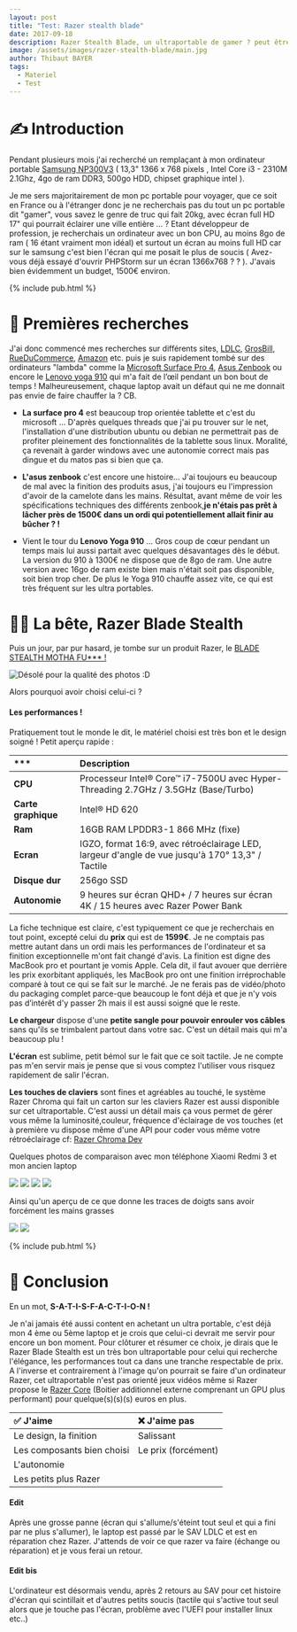 ```yaml
---
layout: post
title: "Test: Razer stealth blade"
date: 2017-09-18
description: Razer Stealth Blade, un ultraportable de gamer ? peut être pas ... 
image: /assets/images/razer-stealth-blade/main.jpg
author: Thibaut BAYER
tags: 
  - Materiel
  - Test
---
```

# ✍️ Introduction
Pendant plusieurs mois j'ai recherché un remplaçant à mon ordinateur portable [Samsung NP300V3](http://www.01net.com/tests/samsung-np300v3a-fiche-technique-17681.html) ( 13,3" 1366 x 768 pixels , Intel Core i3 - 2310M 2.1Ghz, 4go de ram DDR3, 500go HDD, chipset graphique intel ).

Je me sers majoritairement de mon pc portable pour voyager, que ce soit en France ou à l'étranger donc je ne recherchais pas du tout un pc portable dit "gamer", vous savez le genre de truc qui fait 20kg, avec écran full HD 17" qui pourrait éclairer une ville entière ... ? Etant développeur de profession, je recherchais un ordinateur avec un bon CPU, au moins 8go de ram ( 16 étant vraiment mon idéal) et surtout un écran au moins full HD car sur le samsung c'est bien l'écran qui me posait le plus de soucis ( Avez-vous déjà essayé d'ouvrir PHPStorm sur un écran 1366x768 ? ? ). J'avais bien évidemment un budget, 1500€ environ.

{% include pub.html %}

# 🔎 Premières recherches
J'ai donc commencé mes recherches sur différents sites, [LDLC](https://www.ldlc.com/), [GrosBill](https://www.grosbill.com/), [RueDuCommerce](http://www.rueducommerce.fr), [Amazon](https://www.amazon.fr/) etc. puis je suis rapidement tombé sur des ordinateurs "lambda" comme la [Microsoft Surface Pro 4](https://www.amazon.fr/dp/B016K4WQ0G/ref=asc_df_B016K4WQ0G46064120), [Asus Zenbook](https://www.amazon.fr/Asus-Zenbook-UX430UA-GV341T-Ultrabook-Windows/dp/B0747DSJGW) ou encore le [Lenovo yoga 910](https://www.amazon.fr/dp/B01NBVN7ZF) qui m'a fait de l’œil pendant un bon bout de temps !
Malheureusement, chaque laptop avait un défaut qui ne me donnait pas envie de faire chauffer la ? CB. 

* **La surface pro 4** est beaucoup trop orientée tablette et c'est du microsoft ... D'après quelques threads que j'ai pu trouver sur le net, l'installation d'une distribution ubuntu ou debian ne permettrait pas de profiter pleinement des fonctionnalités de la tablette sous linux. Moralité, ça revenait à garder windows avec une autonomie correct mais pas dingue et du matos pas si bien que ça.

* **L'asus zenbook** c'est encore une histoire... J'ai toujours eu beaucoup de mal avec la finition des produits asus, j'ai toujours eu l'impression d'avoir de la camelote dans les mains. Résultat, avant même de voir les spécifications techniques des différents zenbook,**je n'étais pas prêt à lâcher près de 1500€ dans un ordi qui potentiellement allait finir au bûcher ? !**

* Vient le tour du **Lenovo Yoga 910** ... Gros coup de cœur pendant un temps mais lui aussi partait avec quelques désavantages dès le début. La version du 910 à 1300€ ne dispose que de 8go de ram. Une autre version avec 16go de ram existe bien mais n'était soit pas disponible, soit bien trop cher. De plus le Yoga 910 chauffe assez vite, ce qui est très fréquent sur les ultra portables.


# 💪🏻 La bête, Razer Blade Stealth
Puis un jour, par pur hasard, je tombe sur un produit Razer, le [BLADE STEALTH MOTHA FU\*\*\* !](https://www.amazon.fr/gp/product/B0779XH77P/ref=as_li_tl?ie=UTF8&camp=1642&creative=6746&creativeASIN=B0779XH77P&linkCode=as2&tag=btor-21&linkId=28b67a5557dfdea1962ce4ba85c7f847)

![Désolé pour la qualité des photos :D ](/assets/images/razer-stealth-blade/5.jpg)

Alors pourquoi avoir choisi celui-ci ?
#### Les performances !
Pratiquement tout le monde le dit, le matériel choisi est très bon et le design soigné ! Petit aperçu rapide :

| \*\*\*|Description |
|:----|:------|
|**CPU** | Processeur Intel® Core™ i7-7500U avec Hyper-Threading 2.7GHz / 3.5GHz (Base/Turbo)|
|**Carte graphique** | Intel® HD 620|
|**Ram** |16GB RAM LPDDR3-1 866 MHz (fixe) |
|**Ecran** |IGZO, format 16:9, avec rétroéclairage LED, largeur d'angle de vue jusqu'à 170° 13,3" / Tactile |
|**Disque dur** |256go SSD |
|**Autonomie**| 9 heures sur écran QHD+ / 7 heures sur écran 4K / 15 heures avec Razer Power Bank |

La fiche technique est claire, c'est typiquement ce que je recherchais en tout point, excepté celui du **prix** qui est de **1599€**. 
Je ne comptais pas mettre autant dans un ordi mais les performances de l'ordinateur et sa finition exceptionnelle m'ont fait changé d'avis. La finition est digne des MacBook pro et pourtant je vomis Apple. Cela dit, il faut avouer que derrière les prix exorbitant appliqués, les MacBook pro ont une finition irréprochable comparé à tout ce qui se fait sur le marché.
Je ne ferais pas de vidéo/photo du packaging complet parce-que beaucoup le font déjà et que je n'y vois pas d’intérêt d'y passer 2h mais il est aussi soigné que le reste. 

**Le chargeur** dispose d'une **petite sangle pour pouvoir enrouler vos câbles** sans qu'ils se trimbalent partout dans votre sac. C'est un détail mais qui m'a beaucoup plu !

**L'écran** est sublime, petit bémol sur le fait que ce soit tactile. Je ne compte pas m'en servir mais je pense que si vous comptez l'utiliser vous risquez rapidement de salir l'écran.

**Les touches de claviers** sont fines et agréables au touché, le système Razer Chroma qui fait un carton sur les claviers Razer est aussi disponible sur cet ultraportable. C'est aussi un détail mais ça vous permet de gérer vous même la luminosité,couleur, fréquence d'éclairage de vos touches (et à première vu dispose même d'une API pour coder vous même votre rétroéclairage cf: [Razer Chroma Dev](http://developer.razerzone.com/chroma/)

Quelques photos de comparaison avec mon téléphone Xiaomi Redmi 3 et mon ancien laptop

![](/assets/images/razer-stealth-blade/9.jpg)
![](/assets/images/razer-stealth-blade/10.jpg)
![](/assets/images/razer-stealth-blade/4.jpg)
![](/assets/images/razer-stealth-blade/4.1.jpg)

Ainsi qu'un aperçu de ce que donne les traces de doigts sans avoir forcément les mains grasses

![](/assets/images/razer-stealth-blade/7.jpg)
![](/assets/images/razer-stealth-blade/8.jpg)

{% include pub.html %}

# 📌 Conclusion
En un mot, **S-A-T-I-S-F-A-C-T-I-O-N !** 

Je n'ai jamais été aussi content en achetant un ultra portable, c'est déjà mon 4 ème ou 5ème laptop et je crois que celui-ci devrait me servir pour encore un bon moment.
Pour clôturer et résumer ce choix, je dirais que le Razer Blade Stealth est un très bon ultraportable pour celui qui recherche l'élégance, les performances tout ca dans une tranche respectable de prix.
A l'inverse et contrairement à l'image qu'on pourrait se faire d'un ordinateur Razer, cet ultraportable n'est pas orienté jeux vidéos même si Razer propose le [Razer Core](https://www.razerzone.com/gaming-systems/refurbished-razer-core) (Boitier additionnel externe comprenant un GPU plus performant) pour quelque(s)(s)(s) euros en plus.

| ✅ J'aime|  ❌ J'aime pas|
|:----|:------|
|Le design, la finition |  Salissant |
|Les composants bien choisi| Le prix (forcément)|
|L'autonomie| |
|Les petits plus Razer  |  |



#### Edit
Après une grosse panne (écran qui s'allume/s'éteint tout seul et qui a fini par ne plus s'allumer), le laptop est passé par le SAV LDLC et est en réparation chez Razer.
J'attends de voir ce que razer va faire (échange ou réparation) et je vous ferai un retour.

#### Edit bis
L'ordinateur est désormais vendu, après 2 retours au SAV pour cet histoire d'écran qui scintillait et d'autres petits soucis (tactile qui s'active tout seul alors que je touche pas l'écran, problème avec l'UEFI pour installer linux etc..)

